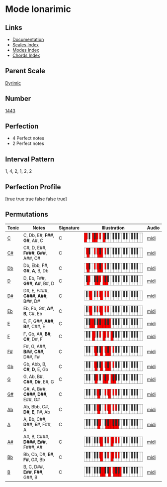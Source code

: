 # Mode Ionarimic

## Links

- [Documentation](index.md)
- [Scales Index](Scales.md)
- [Modes Index](Modes.md)
- [Chords Index](Chords.md)

## Parent Scale

[Dyrimic](ScaleDyrimic.md)

## Number

[1443](https://ianring.com/musictheory/scales/1443)

## Perfection

- 4 Perfect notes
- 2 Perfect notes

## Interval Pattern

1, 4, 2, 1, 2, 2

## Perfection Profile

[true true true false false true]

## Permutations

| Tonic | Notes | Signature | Illustration | Audio |
|-------|-------|-----------|--------------|-------|
| [C](ModeCNaturalIonarimic.md) | C, Db, E#, **F##**, **G#**, A#, C | C | ![CNaturalIonarimic](ModeCNaturalIonarimic.png) | [midi](https://github.com/edipermadi/music/blob/main/docs/ModeCNaturalIonarimic.mid?raw=true) |
| [C#](ModeCSharpIonarimic.md) | C#, D, E##, **F###**, **G##**, A##, C# | C | ![CSharpIonarimic](ModeCSharpIonarimic.png) | [midi](https://github.com/edipermadi/music/blob/main/docs/ModeCSharpIonarimic.mid?raw=true) |
| [Db](ModeDFlatIonarimic.md) | Db, Ebb, F#, **G#**, **A**, B, Db | C | ![DFlatIonarimic](ModeDFlatIonarimic.png) | [midi](https://github.com/edipermadi/music/blob/main/docs/ModeDFlatIonarimic.mid?raw=true) |
| [D](ModeDNaturalIonarimic.md) | D, Eb, F##, **G##**, **A#**, B#, D | C | ![DNaturalIonarimic](ModeDNaturalIonarimic.png) | [midi](https://github.com/edipermadi/music/blob/main/docs/ModeDNaturalIonarimic.mid?raw=true) |
| [D#](ModeDSharpIonarimic.md) | D#, E, F###, **G###**, **A##**, B##, D# | C | ![DSharpIonarimic](ModeDSharpIonarimic.png) | [midi](https://github.com/edipermadi/music/blob/main/docs/ModeDSharpIonarimic.mid?raw=true) |
| [Eb](ModeEFlatIonarimic.md) | Eb, Fb, G#, **A#**, **B**, C#, Eb | C | ![EFlatIonarimic](ModeEFlatIonarimic.png) | [midi](https://github.com/edipermadi/music/blob/main/docs/ModeEFlatIonarimic.mid?raw=true) |
| [E](ModeENaturalIonarimic.md) | E, F, G##, **A##**, **B#**, C##, E | C | ![ENaturalIonarimic](ModeENaturalIonarimic.png) | [midi](https://github.com/edipermadi/music/blob/main/docs/ModeENaturalIonarimic.mid?raw=true) |
| [F](ModeFNaturalIonarimic.md) | F, Gb, A#, **B#**, **C#**, D#, F | C | ![FNaturalIonarimic](ModeFNaturalIonarimic.png) | [midi](https://github.com/edipermadi/music/blob/main/docs/ModeFNaturalIonarimic.mid?raw=true) |
| [F#](ModeFSharpIonarimic.md) | F#, G, A##, **B##**, **C##**, D##, F# | C | ![FSharpIonarimic](ModeFSharpIonarimic.png) | [midi](https://github.com/edipermadi/music/blob/main/docs/ModeFSharpIonarimic.mid?raw=true) |
| [Gb](ModeGFlatIonarimic.md) | Gb, Abb, B, **C#**, **D**, E, Gb | C | ![GFlatIonarimic](ModeGFlatIonarimic.png) | [midi](https://github.com/edipermadi/music/blob/main/docs/ModeGFlatIonarimic.mid?raw=true) |
| [G](ModeGNaturalIonarimic.md) | G, Ab, B#, **C##**, **D#**, E#, G | C | ![GNaturalIonarimic](ModeGNaturalIonarimic.png) | [midi](https://github.com/edipermadi/music/blob/main/docs/ModeGNaturalIonarimic.mid?raw=true) |
| [G#](ModeGSharpIonarimic.md) | G#, A, B##, **C###**, **D##**, E##, G# | C | ![GSharpIonarimic](ModeGSharpIonarimic.png) | [midi](https://github.com/edipermadi/music/blob/main/docs/ModeGSharpIonarimic.mid?raw=true) |
| [Ab](ModeAFlatIonarimic.md) | Ab, Bbb, C#, **D#**, **E**, F#, Ab | C | ![AFlatIonarimic](ModeAFlatIonarimic.png) | [midi](https://github.com/edipermadi/music/blob/main/docs/ModeAFlatIonarimic.mid?raw=true) |
| [A](ModeANaturalIonarimic.md) | A, Bb, C##, **D##**, **E#**, F##, A | C | ![ANaturalIonarimic](ModeANaturalIonarimic.png) | [midi](https://github.com/edipermadi/music/blob/main/docs/ModeANaturalIonarimic.mid?raw=true) |
| [A#](ModeASharpIonarimic.md) | A#, B, C###, **D###**, **E##**, F###, A# | C | ![ASharpIonarimic](ModeASharpIonarimic.png) | [midi](https://github.com/edipermadi/music/blob/main/docs/ModeASharpIonarimic.mid?raw=true) |
| [Bb](ModeBFlatIonarimic.md) | Bb, Cb, D#, **E#**, **F#**, G#, Bb | C | ![BFlatIonarimic](ModeBFlatIonarimic.png) | [midi](https://github.com/edipermadi/music/blob/main/docs/ModeBFlatIonarimic.mid?raw=true) |
| [B](ModeBNaturalIonarimic.md) | B, C, D##, **E##**, **F##**, G##, B | C | ![BNaturalIonarimic](ModeBNaturalIonarimic.png) | [midi](https://github.com/edipermadi/music/blob/main/docs/ModeBNaturalIonarimic.mid?raw=true) |
